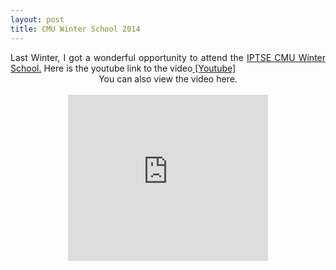 ```yaml
---
layout: post
title: CMU Winter School 2014
---
```


<div class="separator" style="clear: both; text-align: justify;">
Last Winter, I got a wonderful opportunity to attend the <a href="http://ws2014.cs.cmu.edu/"> IPTSE CMU Winter School.</a> Here is the youtube link to the video<a href="https://www.youtube.com/embed/lpFRf4zcNck?feature=player_embedded"> [Youtube]</a></div>
<div class="separator" style="clear: both; text-align: center;">
<span style="text-align: left;">You can also view the video here.<br /><br /></span></div>
<div class="separator" style="clear: both; text-align: center;">
<iframe width="320" height="266" class="YOUTUBE-iframe-video" data-thumbnail-src="https://i.ytimg.com/vi/lpFRf4zcNck/0.jpg" src="https://www.youtube.com/embed/lpFRf4zcNck?feature=player_embedded" frameborder="0" allowfullscreen></iframe></div>
<br /></div>


